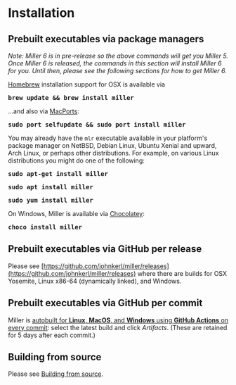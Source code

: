 <!---  PLEASE DO NOT EDIT DIRECTLY. EDIT THE .md.in FILE PLEASE. --->
# Installation

## Prebuilt executables via package managers

*Note: Miller 6 is in pre-release so the above commands will get you Miller 5.
Once Miller 6 is released, the commands in this section will install Miller 6 for you.
Until then, please see the following sections for how to get Miller 6.*

[Homebrew](https://brew.sh/) installation support for OSX is available via

<pre>
<b>brew update && brew install miller</b>
</pre>

...and also via [MacPorts](https://www.macports.org/):

<pre>
<b>sudo port selfupdate && sudo port install miller</b>
</pre>

You may already have the ``mlr`` executable available in your platform's package manager on NetBSD, Debian Linux, Ubuntu Xenial and upward, Arch Linux, or perhaps other distributions. For example, on various Linux distributions you might do one of the following:

<pre>
<b>sudo apt-get install miller</b>
</pre>

<pre>
<b>sudo apt install miller</b>
</pre>

<pre>
<b>sudo yum install miller</b>
</pre>

On Windows, Miller is available via [Chocolatey](https://chocolatey.org/):

<pre>
<b>choco install miller</b>
</pre>

## Prebuilt executables via GitHub per release

Please see [https://github.com/johnkerl/miller/releases](https://github.com/johnkerl/miller/releases) where there are builds for OSX Yosemite, Linux x86-64 (dynamically linked), and Windows.

## Prebuilt executables via GitHub per commit

Miller is [autobuilt for **Linux**, **MacOS**, and **Windows** using **GitHub Actions** on every commit](https://github.com/johnkerl/miller/actions): select the latest build and click _Artifacts_. (These are retained for 5 days after each commit.)

## Building from source

Please see [Building from source](build.md).
